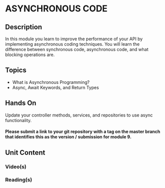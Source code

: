 # ASYNCHRONOUS CODE
## Description
In this module you learn to improve the performance of your API by implementing asynchronous coding techniques.  You will learn the difference between synchronous code, asynchronous code, and what blocking operations are.
## Topics
- What is Asynchronous Programming?
- Async, Await Keywords, and Return Types
## Hands On
Update your controller methods, services, and repositories to use async functionality.
#### Please submit a link to your git repository with a tag on the master branch that identifies this as the version / submission for module 9.
## Unit Content
### Video(s)
### Reading(s)